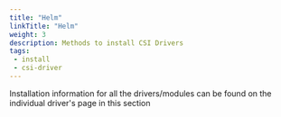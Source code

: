```yaml
---
title: "Helm"
linkTitle: "Helm"
weight: 3
description: Methods to install CSI Drivers
tags: 
 - install
 - csi-driver
---
```


Installation information for all the drivers/modules can be found on the individual driver's page in this section
